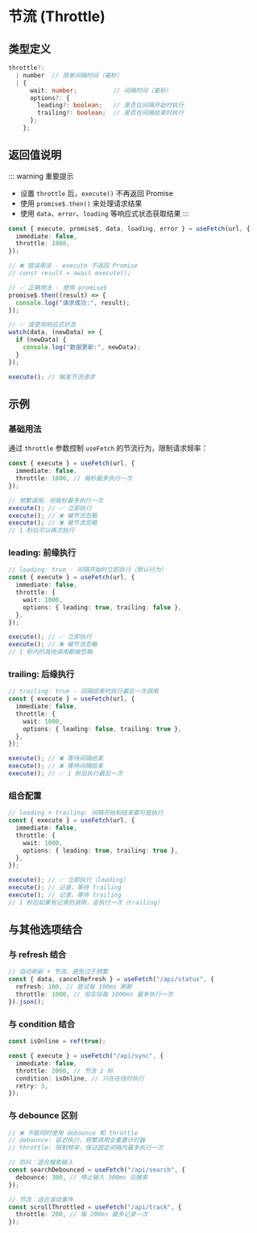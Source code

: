 # 节流 (Throttle)

## 类型定义

```typescript
throttle?:
  | number  // 简单间隔时间（毫秒）
  | {
      wait: number;          // 间隔时间（毫秒）
      options?: {
        leading?: boolean;   // 是否在间隔开始时执行
        trailing?: boolean;  // 是否在间隔结束时执行
      };
    };
```

## 返回值说明

::: warning 重要提示

- 设置 `throttle` 后，`execute()` 不再返回 Promise
- 使用 `promise$.then()` 来处理请求结果
- 使用 `data`、`error`、`loading` 等响应式状态获取结果
  :::

```ts
const { execute, promise$, data, loading, error } = useFetch(url, {
  immediate: false,
  throttle: 1000,
});

// ❌ 错误用法 - execute 不返回 Promise
// const result = await execute();

// ✅ 正确用法 - 使用 promise$
promise$.then((result) => {
  console.log("请求成功:", result);
});

// ✅ 或使用响应式状态
watch(data, (newData) => {
  if (newData) {
    console.log("数据更新:", newData);
  }
});

execute(); // 触发节流请求
```

## 示例

### 基础用法

通过 `throttle` 参数控制 `useFetch` 的节流行为，限制请求频率：

```ts
const { execute } = useFetch(url, {
  immediate: false,
  throttle: 1000, // 每秒最多执行一次
});

// 频繁调用，但每秒最多执行一次
execute(); // ✅ 立即执行
execute(); // ❌ 被节流忽略
execute(); // ❌ 被节流忽略
// 1 秒后可以再次执行
```

### leading: 前缘执行

```ts
// leading: true - 间隔开始时立即执行（默认行为）
const { execute } = useFetch(url, {
  immediate: false,
  throttle: {
    wait: 1000,
    options: { leading: true, trailing: false },
  },
});

execute(); // ✅ 立即执行
execute(); // ❌ 被节流忽略
// 1 秒内的其他调用都被忽略
```

### trailing: 后缘执行

```ts
// trailing: true - 间隔结束时执行最后一次调用
const { execute } = useFetch(url, {
  immediate: false,
  throttle: {
    wait: 1000,
    options: { leading: false, trailing: true },
  },
});

execute(); // ❌ 等待间隔结束
execute(); // ❌ 等待间隔结束
execute(); // ✅ 1 秒后执行最后一次
```

### 组合配置

```ts
// leading + trailing: 间隔开始和结束都可能执行
const { execute } = useFetch(url, {
  immediate: false,
  throttle: {
    wait: 1000,
    options: { leading: true, trailing: true },
  },
});

execute(); // ✅ 立即执行（leading）
execute(); // 记录，等待 trailing
execute(); // 记录，等待 trailing
// 1 秒后如果有记录的调用，会执行一次（trailing）
```

## 与其他选项结合

### 与 refresh 结合

```ts
// 自动刷新 + 节流，避免过于频繁
const { data, cancelRefresh } = useFetch("/api/status", {
  refresh: 100, // 尝试每 100ms 刷新
  throttle: 1000, // 但实际每 1000ms 最多执行一次
}).json();
```

### 与 condition 结合

```ts
const isOnline = ref(true);

const { execute } = useFetch("/api/sync", {
  immediate: false,
  throttle: 2000, // 节流 2 秒
  condition: isOnline, // 只在在线时执行
  retry: 3,
});
```

### 与 debounce 区别

```ts
// ❌ 不能同时使用 debounce 和 throttle
// debounce: 延迟执行，频繁调用会重置计时器
// throttle: 限制频率，保证固定间隔内最多执行一次

// 防抖：适合搜索输入
const searchDebounced = useFetch("/api/search", {
  debounce: 300, // 停止输入 300ms 后搜索
});

// 节流：适合滚动事件
const scrollThrottled = useFetch("/api/track", {
  throttle: 200, // 每 200ms 最多记录一次
});
```
